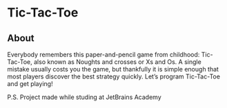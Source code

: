 # Tic-Tac-Toe
<h2>About</h2>

Everybody remembers this paper-and-pencil game from childhood: Tic-Tac-Toe, also known as Noughts and crosses or Xs and Os. A single mistake usually costs you the game, but thankfully it is simple enough that most players discover the best strategy quickly. Let’s program Tic-Tac-Toe and get playing!
 
P.S.
Project made while studing at JetBrains Academy
